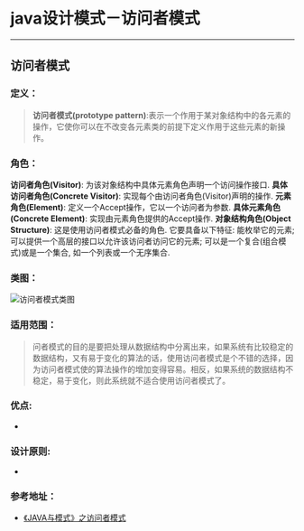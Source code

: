 # java设计模式－访问者模式

---

## 访问者模式

### 定义：

> **访问者模式(prototype pattern)**:表示一个作用于某对象结构中的各元素的操作，它使你可以在不改变各元素类的前提下定义作用于这些元素的新操作。


### 角色：

>
**访问者角色(Visitor)**: 为该对象结构中具体元素角色声明一个访问操作接口. 
**具体访问者角色(Concrete Visitor)**: 实现每个由访问者角色(Visitor)声明的操作.
**元素角色(Element)**: 定义一个Accept操作，它以一个访问者为参数.
**具体元素角色(Concrete Element)**: 实现由元素角色提供的Accept操作.
**对象结构角色(Object Structure)**: 这是使用访问者模式必备的角色. 它要具备以下特征: 能枚举它的元素; 可以提供一个高层的接口以允许该访问者访问它的元素; 可以是一个复合(组合模式)或是一个集合, 如一个列表或一个无序集合.


### 类图：    

> 
![访问者模式类图](http://pic002.cnblogs.com/images/2012/73404/2012121117525725.gif)

### 适用范围：

> 问者模式的目的是要把处理从数据结构中分离出来，如果系统有比较稳定的数据结构，又有易于变化的算法的话，使用访问者模式是个不错的选择，因为访问者模式使的算法操作的增加变得容易。相反，如果系统的数据结构不稳定，易于变化，则此系统就不适合使用访问者模式了。



### 优点:

- 
  
### 设计原则:

- 
  

### 参考地址：

- [《JAVA与模式》之访问者模式](http://www.cnblogs.com/itTeacher/archive/2012/12/11/2813354.html)